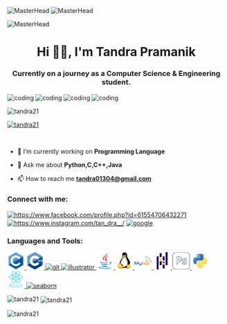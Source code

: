 ![MasterHead](https://media.tenor.com/images/7563686de50540d0e907bcc10be338e8/tenor.gif) ![MasterHead](https://img1.picmix.com/output/stamp/normal/5/0/2/4/2024205_60b0c.gif)

![MasterHead](https://media.licdn.com/dms/image/D5612AQHt2TGC_ets2g/article-cover_image-shrink_600_2000/0/1699831249540?e=2147483647&v=beta&t=--XlPJVsm6KxTXZHXnKVhgN8f5JTjZfm1a0U5uK5JcM)

<h1 align="center">Hi 🙋‍♀️, I'm Tandra Pramanik</h1>
<h3 align="center">Currently on a journey as a Computer Science & Engineering student.</h3>

<img align="center" alt="coding" width="200" src="https://gifdb.com/images/high/virtual-youtuber-computer-hacking-4b66n1yzgy3l9apj.gif"> <img align="center" alt="coding" width="200" src="https://shared.akamai.steamstatic.com/store_item_assets/steam/apps/1959390/extras/itchio_GIF_DarkLibrary.gif?t=1717803807"> <img align="center" alt="coding" width="200" src="https://giffiles.alphacoders.com/174/1744.gif"> <img align="center" alt="coding" width="200" src="https://i.pinimg.com/originals/67/5b/b6/675bb6b2ea36a6d4f5c32ffc9744147d.gif">

<p align="left"> <img src="https://komarev.com/ghpvc/?username=tandra21&label=Profile%20views&color=0e75b6&style=flat" alt="tandra21" /> </p>

<p align="left"> <a href="https://github.com/ryo-ma/github-profile-trophy"><img src="https://github-profile-trophy.vercel.app/?username=tandra21" alt="tandra21" /></a> </p>

<p align="left"> <a href="https://twitter.com/" target="blank"><img src="https://img.shields.io/twitter/follow/?logo=twitter&style=for-the-badge" alt="" /></a> </p>

- 🔭 I’m currently working on **Programming Language**

- 💬 Ask me about **Python,C,C++,Java**

- 📫 How to reach me **tandra01304@gmail.com**

<h3 align="left">Connect with me:</h3>
<p align="left">
<a href="https://fb.com/https://www.facebook.com/profile.php?id=61554706432271" target="blank"><img align="center" src="https://raw.githubusercontent.com/rahuldkjain/github-profile-readme-generator/master/src/images/icons/Social/facebook.svg" alt="https://www.facebook.com/profile.php?id=61554706432271" height="30" width="40" /></a>
<a href="https://instagram.com/https://www.instagram.com/tan_dra__/" target="blank"><img align="center" src="https://raw.githubusercontent.com/rahuldkjain/github-profile-readme-generator/master/src/images/icons/Social/instagram.svg" alt="https://www.instagram.com/tan_dra__/" height="30" width="40" /></a>
<a href="https://www.youtube.com/c/google" target="blank"><img align="center" src="https://raw.githubusercontent.com/rahuldkjain/github-profile-readme-generator/master/src/images/icons/Social/youtube.svg" alt="google" height="30" width="40" /></a>
</p>

<h3 align="left">Languages and Tools:</h3>
<p align="left"> <a href="https://www.cprogramming.com/" target="_blank" rel="noreferrer"> <img src="https://raw.githubusercontent.com/devicons/devicon/master/icons/c/c-original.svg" alt="c" width="40" height="40"/> </a> <a href="https://www.w3schools.com/cpp/" target="_blank" rel="noreferrer"> <img src="https://raw.githubusercontent.com/devicons/devicon/master/icons/cplusplus/cplusplus-original.svg" alt="cplusplus" width="40" height="40"/> </a> <a href="https://git-scm.com/" target="_blank" rel="noreferrer"> <img src="https://www.vectorlogo.zone/logos/git-scm/git-scm-icon.svg" alt="git" width="40" height="40"/> </a> <a href="https://www.adobe.com/in/products/illustrator.html" target="_blank" rel="noreferrer"> <img src="https://www.vectorlogo.zone/logos/adobe_illustrator/adobe_illustrator-icon.svg" alt="illustrator" width="40" height="40"/> </a> <a href="https://www.java.com" target="_blank" rel="noreferrer"> <img src="https://raw.githubusercontent.com/devicons/devicon/master/icons/java/java-original.svg" alt="java" width="40" height="40"/> </a> <a href="https://www.linux.org/" target="_blank" rel="noreferrer"> <img src="https://raw.githubusercontent.com/devicons/devicon/master/icons/linux/linux-original.svg" alt="linux" width="40" height="40"/> </a> <a href="https://www.mysql.com/" target="_blank" rel="noreferrer"> <img src="https://raw.githubusercontent.com/devicons/devicon/master/icons/mysql/mysql-original-wordmark.svg" alt="mysql" width="40" height="40"/> </a> <a href="https://pandas.pydata.org/" target="_blank" rel="noreferrer"> <img src="https://raw.githubusercontent.com/devicons/devicon/2ae2a900d2f041da66e950e4d48052658d850630/icons/pandas/pandas-original.svg" alt="pandas" width="40" height="40"/> </a> <a href="https://www.photoshop.com/en" target="_blank" rel="noreferrer"> <img src="https://raw.githubusercontent.com/devicons/devicon/master/icons/photoshop/photoshop-line.svg" alt="photoshop" width="40" height="40"/> </a> <a href="https://www.python.org" target="_blank" rel="noreferrer"> <img src="https://raw.githubusercontent.com/devicons/devicon/master/icons/python/python-original.svg" alt="python" width="40" height="40"/> </a> <a href="https://reactjs.org/" target="_blank" rel="noreferrer"> <img src="https://raw.githubusercontent.com/devicons/devicon/master/icons/react/react-original-wordmark.svg" alt="react" width="40" height="40"/> </a> <a href="https://seaborn.pydata.org/" target="_blank" rel="noreferrer"> <img src="https://seaborn.pydata.org/_images/logo-mark-lightbg.svg" alt="seaborn" width="40" height="40"/> </a> </p>

<p><img align="left" src="https://github-readme-stats.vercel.app/api/top-langs?username=tandra21&show_icons=true&locale=en&layout=compact" alt="tandra21" /></p>

<p>&nbsp;<img align="center" src="https://github-readme-stats.vercel.app/api?username=tandra21&show_icons=true&locale=en" alt="tandra21" /></p>

<p><img align="center" src="https://github-readme-streak-stats.herokuapp.com/?user=tandra21&" alt="tandra21" /></p>
